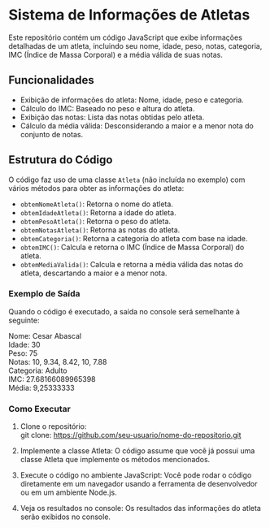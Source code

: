 # Sistema de Informações de Atletas

Este repositório contém um código JavaScript que exibe informações detalhadas de um atleta, incluindo seu nome, idade, peso, notas, categoria, IMC (Índice de Massa Corporal) e a média válida de suas notas.

## Funcionalidades

- Exibição de informações do atleta: Nome, idade, peso e categoria.
- Cálculo do IMC: Baseado no peso e altura do atleta.
- Exibição das notas: Lista das notas obtidas pelo atleta.
- Cálculo da média válida: Desconsiderando a maior e a menor nota do conjunto de notas.

## Estrutura do Código

O código faz uso de uma classe `Atleta` (não incluída no exemplo) com vários métodos para obter as informações do atleta:

- `obtemNomeAtleta()`: Retorna o nome do atleta.
- `obtemIdadeAtleta()`: Retorna a idade do atleta.
- `obtemPesoAtleta()`: Retorna o peso do atleta.
- `obtemNotasAtleta()`: Retorna as notas do atleta.
- `obtemCategoria()`: Retorna a categoria do atleta com base na idade.
- `obtemIMC()`: Calcula e retorna o IMC (Índice de Massa Corporal) do atleta.
- `obtemMediaValida()`: Calcula e retorna a média válida das notas do atleta, descartando a maior e a menor nota.

### Exemplo de Saída

Quando o código é executado, a saída no console será semelhante à seguinte:

Nome: Cesar Abascal<br>
Idade: 30<br>
Peso: 75<br>
Notas: 10, 9.34, 8.42, 10, 7.88<br>
Categoria: Adulto<br>
IMC: 27.68166089965398<br>
Média: 9,25333333<br>

### Como Executar

1. Clone o repositório:<br>
   git clone: https://github.com/seu-usuario/nome-do-repositorio.git
   
2. Implemente a classe Atleta: O código assume que você já possui uma classe Atleta que implemente os métodos mencionados.

3. Execute o código no ambiente JavaScript: Você pode rodar o código diretamente em um navegador usando a ferramenta de desenvolvedor ou em um ambiente Node.js.

4. Veja os resultados no console: Os resultados das informações do atleta serão exibidos no console.
